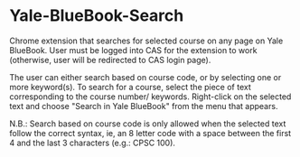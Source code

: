 # Yale-BlueBook-Search
Chrome extension that searches for selected course on any page on Yale BlueBook. User must be logged into CAS for the extension to work (otherwise, user will be redirected to CAS login page).

The user can either search based on course code, or by selecting one or more keyword(s). To search for a course, select the piece of text corresponding to the course number/ keywords. Right-click on the selected text and choose "Search in Yale BlueBook" from the menu that appears.

N.B.: Search based on course code is only allowed when the selected text follow the correct syntax, ie, an 8 letter code with a space between the first 4 and the last 3 characters (e.g.: CPSC 100).